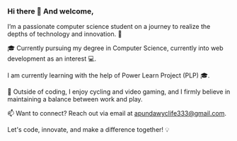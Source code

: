 ### Hi there 👋 And welcome,

 I’m a passionate computer science student on a journey to realize the depths of technology and innovation. 🚀
 
🎓 Currently pursuing my degree in Computer Science, currently into web development as an interest 💻.

I am currently learning with the help of Power Learn Project (PLP) 🎓.

🌱 Outside of coding, I enjoy cycling and video gaming, and I firmly believe in maintaining a balance between work and play.

📫 Want to connect? Reach out via email at apundawyclife333@gmail.com.

Let's code, innovate, and make a difference together! 💡

<!--
**ApundaTheeShort/ApundaTheeShort** is a ✨ _special_ ✨ repository because its `README.md` (this file) appears on your GitHub profile.

Here are some ideas to get you started:

- 🔭 I’m currently working on ...
- 🌱 I’m currently learning ...
- 👯 I’m looking to collaborate on ...
- 🤔 I’m looking for help with ...
- 💬 Ask me about ...
- 📫 How to reach me: ...
- 😄 Pronouns: ...
- ⚡ Fun fact: ...
-->
